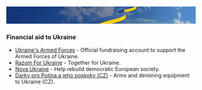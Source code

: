 [![Stand With Ukraine](./nebo_UA.jpeg)](https://stand-with-ukraine.pp.ua)
### Financial aid to Ukraine

* [Ukraine's Armed Forces](https://bank.gov.ua/en/news/all/natsionalniy-bank-vidkriv-spetsrahunok-dlya-zboru-koshtiv-na-potrebi-armiyi) - Official fundraising account to support the Armed Forces of Ukraine.
* [Razom For Ukraine](https://www.razomforukraine.org/donate/) - Together for Ukraine.
* [Nova Ukraine](https://novaukraine.org/donate/) - Help rebuild democratic European society.
* [Darky pro Putina a jeho poskoky (CZ)](https://www.zbraneproukrajinu.cz/) - Arms and demining equipment to Ukraine (CZ).
